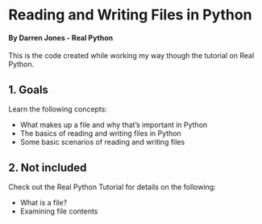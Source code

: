 # Reading and Writing Files in Python
#### By Darren Jones - Real Python

This is the code created while working my way though the tutorial on Real Python.

## 1. Goals
Learn the following concepts:
- What makes up a file and why that’s important in Python
- The basics of reading and writing files in Python
- Some basic scenarios of reading and writing files

## 2. Not included
Check out the Real Python Tutorial for details on the following:
- What is a file?
- Examining file contents

